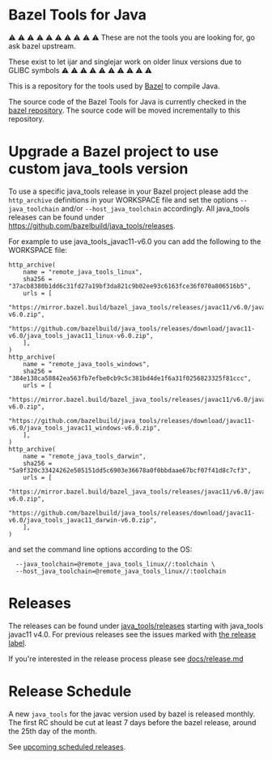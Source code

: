 # Bazel Tools for Java

:warning: :warning: :warning: :warning: :warning: :warning: :warning: :warning: :warning: :warning:
These are not the tools you are looking for, go ask bazel upstream.

These exist to let ijar and singlejar work on older linux versions due to GLIBC symbols
:warning: :warning: :warning: :warning: :warning: :warning: :warning: :warning: :warning: :warning:

This is a repository for the tools used by [Bazel](https://bazel.build/) to compile Java.

The source code of the Bazel Tools for Java is currently checked in the [bazel
repository](https://github.com/bazelbuild/bazel). The source code will be moved 
incrementally to this repository.

# Upgrade a Bazel project to use custom java_tools version

To use a specific java_tools release in your Bazel project please add the `http_archive`
definitions in your WORKSPACE file and set the options `--java_toolchain` and/or
`--host_java_toolchain` accordingly. All java_tools releases can be found under
https://github.com/bazelbuild/java_tools/releases.

For example to use java_tools_javac11-v6.0 you can add the following to the WORKSPACE
file:

```
http_archive(
    name = "remote_java_tools_linux",
    sha256 = "37acb8380b1dd6c31fd27a19bf3da821c9b02ee93c6163fce36f070a806516b5",
    urls = [
        "https://mirror.bazel.build/bazel_java_tools/releases/javac11/v6.0/java_tools_javac11_linux-v6.0.zip",
        "https://github.com/bazelbuild/java_tools/releases/download/javac11-v6.0/java_tools_javac11_linux-v6.0.zip",
    ],
)
http_archive(
    name = "remote_java_tools_windows",
    sha256 = "384e138ca58842ea563fb7efbe0cb9c5c381bd4de1f6a31f0256823325f81ccc",
    urls = [
        "https://mirror.bazel.build/bazel_java_tools/releases/javac11/v6.0/java_tools_javac11_windows-v6.0.zip",
        "https://github.com/bazelbuild/java_tools/releases/download/javac11-v6.0/java_tools_javac11_windows-v6.0.zip",
    ],
)
http_archive(
    name = "remote_java_tools_darwin",
    sha256 = "5a9f320c33424262e505151dd5c6903e36678a0f0bbdaae67bcf07f41d8c7cf3",
    urls = [
        "https://mirror.bazel.build/bazel_java_tools/releases/javac11/v6.0/java_tools_javac11_darwin-v6.0.zip",
        "https://github.com/bazelbuild/java_tools/releases/download/javac11-v6.0/java_tools_javac11_darwin-v6.0.zip",
    ],
)
```

and set the command line options according to the OS:

```
  --java_toolchain=@remote_java_tools_linux//:toolchain \
  --host_java_toolchain=@remote_java_tools_linux//:toolchain
```

# Releases

The releases can be found under [java_tools/releases](https://github.com/bazelbuild/java_tools/releases)
starting with java_tools javac11 v4.0.
For previous releases see the issues marked with
[the release label](https://github.com/bazelbuild/java_tools/issues/15).

If you're interested in the release process please see [docs/release.md](docs/release.md)

# Release Schedule

A new `java_tools` for the javac version used by bazel is released monthly.
The first RC should be cut at least 7 days before the bazel release, around the
25th day of the month.

See [upcoming scheduled releases](https://github.com/bazelbuild/java_tools/issues?q=is%3Aopen+is%3Aissue+label%3Arelease).
